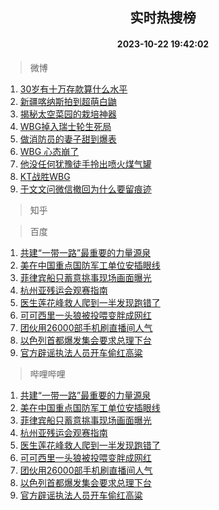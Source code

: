 <div align="center"><h2>实时热搜榜</h2><h4>2023-10-22 19:42:02</h4></div>

> 微博  

1. [30岁有十万存款算什么水平](https://s.weibo.com/weibo?q=%2330%E5%B2%81%E6%9C%89%E5%8D%81%E4%B8%87%E5%AD%98%E6%AC%BE%E7%AE%97%E4%BB%80%E4%B9%88%E6%B0%B4%E5%B9%B3%23&t=31&band_rank=1&Refer=top)<br />
2. [新疆喀纳斯拍到超萌白鼬](https://s.weibo.com/weibo?q=%23%E6%96%B0%E7%96%86%E5%96%80%E7%BA%B3%E6%96%AF%E6%8B%8D%E5%88%B0%E8%B6%85%E8%90%8C%E7%99%BD%E9%BC%AC%23&t=31&band_rank=2&Refer=top)<br />
3. [揭秘太空菜园的栽培神器](https://s.weibo.com/weibo?q=%23%E6%8F%AD%E7%A7%98%E5%A4%AA%E7%A9%BA%E8%8F%9C%E5%9B%AD%E7%9A%84%E6%A0%BD%E5%9F%B9%E7%A5%9E%E5%99%A8%23&t=31&band_rank=3&Refer=top)<br />
4. [WBG掉入瑞士轮生死局](https://s.weibo.com/weibo?q=%23WBG%E6%8E%89%E5%85%A5%E7%91%9E%E5%A3%AB%E8%BD%AE%E7%94%9F%E6%AD%BB%E5%B1%80%23&t=31&band_rank=4&Refer=top)<br />
5. [做消防员的妻子甜到爆表](https://s.weibo.com/weibo?q=%23%E5%81%9A%E6%B6%88%E9%98%B2%E5%91%98%E7%9A%84%E5%A6%BB%E5%AD%90%E7%94%9C%E5%88%B0%E7%88%86%E8%A1%A8%23&t=31&band_rank=5&Refer=top)<br />
6. [WBG 心态崩了](https://s.weibo.com/weibo?q=WBG%20%E5%BF%83%E6%80%81%E5%B4%A9%E4%BA%86&t=31&band_rank=6&Refer=top)<br />
7. [他没任何犹豫徒手拎出喷火煤气罐](https://s.weibo.com/weibo?q=%23%E4%BB%96%E6%B2%A1%E4%BB%BB%E4%BD%95%E7%8A%B9%E8%B1%AB%E5%BE%92%E6%89%8B%E6%8B%8E%E5%87%BA%E5%96%B7%E7%81%AB%E7%85%A4%E6%B0%94%E7%BD%90%23&t=31&band_rank=7&Refer=top)<br />
8. [KT战胜WBG](https://s.weibo.com/weibo?q=%23KT%E6%88%98%E8%83%9CWBG%23&t=31&band_rank=8&Refer=top)<br />
9. [于文文问微信撤回为什么要留痕迹](https://s.weibo.com/weibo?q=%23%E4%BA%8E%E6%96%87%E6%96%87%E9%97%AE%E5%BE%AE%E4%BF%A1%E6%92%A4%E5%9B%9E%E4%B8%BA%E4%BB%80%E4%B9%88%E8%A6%81%E7%95%99%E7%97%95%E8%BF%B9%23&t=31&band_rank=9&Refer=top)<br />

> 知乎  


> 百度  

1. [共建“一带一路”最重要的力量源泉](https://www.baidu.com/s?wd=%E5%85%B1%E5%BB%BA%E2%80%9C%E4%B8%80%E5%B8%A6%E4%B8%80%E8%B7%AF%E2%80%9D%E6%9C%80%E9%87%8D%E8%A6%81%E7%9A%84%E5%8A%9B%E9%87%8F%E6%BA%90%E6%B3%89&sa=fyb_news&rsv_dl=fyb_news)<br />
2. [美在中国重点国防军工单位安插眼线](https://www.baidu.com/s?wd=%E7%BE%8E%E5%9C%A8%E4%B8%AD%E5%9B%BD%E9%87%8D%E7%82%B9%E5%9B%BD%E9%98%B2%E5%86%9B%E5%B7%A5%E5%8D%95%E4%BD%8D%E5%AE%89%E6%8F%92%E7%9C%BC%E7%BA%BF&sa=fyb_news&rsv_dl=fyb_news)<br />
3. [菲律宾船只蓄意挑事现场画面曝光](https://www.baidu.com/s?wd=%E8%8F%B2%E5%BE%8B%E5%AE%BE%E8%88%B9%E5%8F%AA%E8%93%84%E6%84%8F%E6%8C%91%E4%BA%8B%E7%8E%B0%E5%9C%BA%E7%94%BB%E9%9D%A2%E6%9B%9D%E5%85%89&sa=fyb_news&rsv_dl=fyb_news)<br />
4. [杭州亚残运会观赛指南](https://www.baidu.com/s?wd=%E6%9D%AD%E5%B7%9E%E4%BA%9A%E6%AE%8B%E8%BF%90%E4%BC%9A%E8%A7%82%E8%B5%9B%E6%8C%87%E5%8D%97&sa=fyb_news&rsv_dl=fyb_news)<br />
5. [医生莲花峰救人爬到一半发现跑错了](https://www.baidu.com/s?wd=%E5%8C%BB%E7%94%9F%E8%8E%B2%E8%8A%B1%E5%B3%B0%E6%95%91%E4%BA%BA%E7%88%AC%E5%88%B0%E4%B8%80%E5%8D%8A%E5%8F%91%E7%8E%B0%E8%B7%91%E9%94%99%E4%BA%86&sa=fyb_news&rsv_dl=fyb_news)<br />
6. [可可西里一头狼被投喂变胖成网红](https://www.baidu.com/s?wd=%E5%8F%AF%E5%8F%AF%E8%A5%BF%E9%87%8C%E4%B8%80%E5%A4%B4%E7%8B%BC%E8%A2%AB%E6%8A%95%E5%96%82%E5%8F%98%E8%83%96%E6%88%90%E7%BD%91%E7%BA%A2&sa=fyb_news&rsv_dl=fyb_news)<br />
7. [团伙用26000部手机刷直播间人气](https://www.baidu.com/s?wd=%E5%9B%A2%E4%BC%99%E7%94%A826000%E9%83%A8%E6%89%8B%E6%9C%BA%E5%88%B7%E7%9B%B4%E6%92%AD%E9%97%B4%E4%BA%BA%E6%B0%94&sa=fyb_news&rsv_dl=fyb_news)<br />
8. [以色列首都爆发集会要求总理下台](https://www.baidu.com/s?wd=%E4%BB%A5%E8%89%B2%E5%88%97%E9%A6%96%E9%83%BD%E7%88%86%E5%8F%91%E9%9B%86%E4%BC%9A%E8%A6%81%E6%B1%82%E6%80%BB%E7%90%86%E4%B8%8B%E5%8F%B0&sa=fyb_news&rsv_dl=fyb_news)<br />
9. [官方辟谣执法人员开车偷红高粱](https://www.baidu.com/s?wd=%E5%AE%98%E6%96%B9%E8%BE%9F%E8%B0%A3%E6%89%A7%E6%B3%95%E4%BA%BA%E5%91%98%E5%BC%80%E8%BD%A6%E5%81%B7%E7%BA%A2%E9%AB%98%E7%B2%B1&sa=fyb_news&rsv_dl=fyb_news)<br />

> 哔哩哔哩  

1. [共建“一带一路”最重要的力量源泉](https://www.baidu.com/s?wd=%E5%85%B1%E5%BB%BA%E2%80%9C%E4%B8%80%E5%B8%A6%E4%B8%80%E8%B7%AF%E2%80%9D%E6%9C%80%E9%87%8D%E8%A6%81%E7%9A%84%E5%8A%9B%E9%87%8F%E6%BA%90%E6%B3%89&sa=fyb_news&rsv_dl=fyb_news)<br />
2. [美在中国重点国防军工单位安插眼线](https://www.baidu.com/s?wd=%E7%BE%8E%E5%9C%A8%E4%B8%AD%E5%9B%BD%E9%87%8D%E7%82%B9%E5%9B%BD%E9%98%B2%E5%86%9B%E5%B7%A5%E5%8D%95%E4%BD%8D%E5%AE%89%E6%8F%92%E7%9C%BC%E7%BA%BF&sa=fyb_news&rsv_dl=fyb_news)<br />
3. [菲律宾船只蓄意挑事现场画面曝光](https://www.baidu.com/s?wd=%E8%8F%B2%E5%BE%8B%E5%AE%BE%E8%88%B9%E5%8F%AA%E8%93%84%E6%84%8F%E6%8C%91%E4%BA%8B%E7%8E%B0%E5%9C%BA%E7%94%BB%E9%9D%A2%E6%9B%9D%E5%85%89&sa=fyb_news&rsv_dl=fyb_news)<br />
4. [杭州亚残运会观赛指南](https://www.baidu.com/s?wd=%E6%9D%AD%E5%B7%9E%E4%BA%9A%E6%AE%8B%E8%BF%90%E4%BC%9A%E8%A7%82%E8%B5%9B%E6%8C%87%E5%8D%97&sa=fyb_news&rsv_dl=fyb_news)<br />
5. [医生莲花峰救人爬到一半发现跑错了](https://www.baidu.com/s?wd=%E5%8C%BB%E7%94%9F%E8%8E%B2%E8%8A%B1%E5%B3%B0%E6%95%91%E4%BA%BA%E7%88%AC%E5%88%B0%E4%B8%80%E5%8D%8A%E5%8F%91%E7%8E%B0%E8%B7%91%E9%94%99%E4%BA%86&sa=fyb_news&rsv_dl=fyb_news)<br />
6. [可可西里一头狼被投喂变胖成网红](https://www.baidu.com/s?wd=%E5%8F%AF%E5%8F%AF%E8%A5%BF%E9%87%8C%E4%B8%80%E5%A4%B4%E7%8B%BC%E8%A2%AB%E6%8A%95%E5%96%82%E5%8F%98%E8%83%96%E6%88%90%E7%BD%91%E7%BA%A2&sa=fyb_news&rsv_dl=fyb_news)<br />
7. [团伙用26000部手机刷直播间人气](https://www.baidu.com/s?wd=%E5%9B%A2%E4%BC%99%E7%94%A826000%E9%83%A8%E6%89%8B%E6%9C%BA%E5%88%B7%E7%9B%B4%E6%92%AD%E9%97%B4%E4%BA%BA%E6%B0%94&sa=fyb_news&rsv_dl=fyb_news)<br />
8. [以色列首都爆发集会要求总理下台](https://www.baidu.com/s?wd=%E4%BB%A5%E8%89%B2%E5%88%97%E9%A6%96%E9%83%BD%E7%88%86%E5%8F%91%E9%9B%86%E4%BC%9A%E8%A6%81%E6%B1%82%E6%80%BB%E7%90%86%E4%B8%8B%E5%8F%B0&sa=fyb_news&rsv_dl=fyb_news)<br />
9. [官方辟谣执法人员开车偷红高粱](https://www.baidu.com/s?wd=%E5%AE%98%E6%96%B9%E8%BE%9F%E8%B0%A3%E6%89%A7%E6%B3%95%E4%BA%BA%E5%91%98%E5%BC%80%E8%BD%A6%E5%81%B7%E7%BA%A2%E9%AB%98%E7%B2%B1&sa=fyb_news&rsv_dl=fyb_news)<br />
